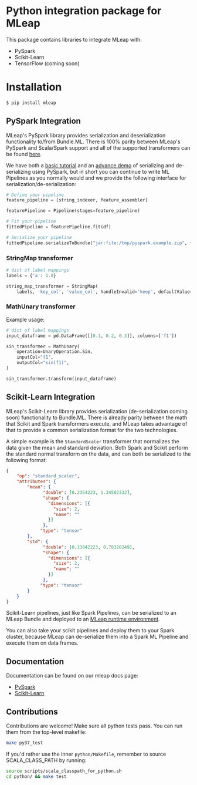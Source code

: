 # Python integration package for MLeap

This package contains libraries to integrate MLeap with:
* PySpark
* Scikit-Learn
* TensorFlow (coming soon)

# Installation

```bash
$ pip install mleap
```

## PySpark Integration

MLeap's PySpark library provides serialization and deserialization functionality to/from Bundle.ML. There is 100% parity between MLeap's PySpark and Scala/Spark support and all of the supported transformers can be found [here](https://combust.github.io/mleap-docs/core-concepts/transformers/support.html).

We have both a [basic tutorial](https://combust.github.io/mleap-docs/py-spark/) and an [advance demo](https://github.com/combust/mleap-demo/blob/master/notebooks/PySpark%20-%20AirBnb.ipynb) of serializing and de-serializing using PySpark, but in short you can continue to write ML Pipelines as you normally would and we provide the following interface for serialization/de-serialization:

```python
# Define your pipeline
feature_pipeline = [string_indexer, feature_assembler]

featurePipeline = Pipeline(stages=feature_pipeline)

# Fit your pipeline
fittedPipeline = featurePipeline.fit(df)

# Serialize your pipeline
fittedPipeline.serializeToBundle("jar:file:/tmp/pyspark.example.zip", fittedPipeline.transform(df))
```

### StringMap transformer

```python
# dict of label mappings
labels = {'a': 1.0}

string_map_transformer = StringMap(
    labels, 'key_col', 'value_col', handleInvalid='keep', defaultValue=0.0)
```

### MathUnary transformer

Example usage:
```python
# dict of label mappings
input_dataframe = pd.DataFrame([[0.1, 0.2, 0.3]], columns=['f1'])

sin_transformer = MathUnary(
    operation=UnaryOperation.Sin,
    inputCol="f1",
    outputCol="sin(f1)",
)

sin_transformer.transform(input_dataframe)
```

## Scikit-Learn Integration

MLeap's Scikit-Learn library provides serialization (de-serialization coming soon) functionality to Bundle.ML. There is already parity between the math that Scikit and Spark transformers execute, and MLeap takes advantage of that to provide a common serialization format for the two technologies. 

A simple example is the `StandardScaler` transformer that normalizes the data given the mean and standard deviation. Both Spark and Scikit perform the standard normal transform on the data, and can both be serialized to the following format:

```json
{
    "op": "standard_scaler",
    "attributes": {
        "mean": {
              "double": [0.2354223, 1.34502332],
              "shape": {
                "dimensions": [{
                  "size": 2,
                  "name": ""
                }]
              },
             "type": "tensor"             
        },
        "std": {
              "double": [0.13842223, 0.78320249],
              "shape": {
                "dimensions": [{
                  "size": 2,
                  "name": ""
                }]
              },
             "type": "tensor"
        }
    }
}
```

Scikit-Learn pipelines, just like Spark Pipelines, can be serialized to an MLeap Bundle and deployed to an [MLeap runtime environment](https://combust.github.io/mleap-docs/mleap-runtime/).

You can also take your scikit pipelines and deploy them to your Spark cluster, because MLeap can de-serialize them into a Spark ML Pipeline and execute them on data frames.

## Documentation

Documentation can be found on our mleap docs page:
* [PySpark](https://combust.github.io/mleap-docs/getting-started/py-spark.html)
* [Scikit-Learn](https://combust.github.io/mleap-docs/getting-started/scikit-learn.html)

## Contributions
Contributions are welcome! Make sure all python tests pass.
You can run them from the top-level makefile:
```bash
make py37_test
```

If you'd rather use the inner `python/Makefile`, remember to source SCALA_CLASS_PATH by running:

```bash
source scripts/scala_classpath_for_python.sh
cd python/ && make test
```
